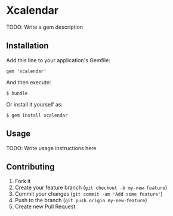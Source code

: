 # Xcalendar

TODO: Write a gem description

## Installation

Add this line to your application's Gemfile:

    gem 'xcalendar'

And then execute:

    $ bundle

Or install it yourself as:

    $ gem install xcalendar

## Usage

TODO: Write usage instructions here

## Contributing

1. Fork it
2. Create your feature branch (`git checkout -b my-new-feature`)
3. Commit your changes (`git commit -am 'Add some feature'`)
4. Push to the branch (`git push origin my-new-feature`)
5. Create new Pull Request
